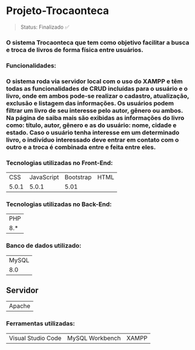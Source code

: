 # Projeto-Trocaonteca

> Status: Finalizado ✅

### O sistema Trocaonteca que tem como objetivo facilitar a busca e troca de livros de forma física entre usuários.

### Funcionalidades:

<h3>O sistema roda via servidor local com o uso do XAMPP e têm todas as funcionalidades de CRUD incluídas para o usuário e o livro, onde em ambos pode-se 
realizar o cadastro, atualização, exclusão e listagem das informações. Os usuários podem filtrar um livro de seu interesse pelo autor, gênero ou ambos. 
Na página de saiba mais são exibidas as informações do livro como: título, autor, gênero e as do usuário: nome, cidade e estado. Caso o usuário tenha 
interesse em um determinado livro, o indivíduo interessado deve entrar em contato com o outro e a troca é combinada entre e feita entre eles. </h3>
 
 ### Tecnologias utilizadas no Front-End:
 <table>
  <tr>
    <td>CSS</td>
    <td>JavaScript</td> 
    <td>Bootstrap</td>
    <td>HTML</td>
    </tr>
  <tr>
    <td>5.0.1</td>
    <td>5.0.1</td>
    <td>5.01</td>
    </tr>
  </table>
  
  ### Tecnologias utilizadas no Back-End:
 <table>
  <tr>
    <td>PHP</td>
    </tr>
  <tr>
    <td>8.*</td>
    </tr>
  </table>
  
  ### Banco de dados utilizado:
 <table>
  <tr>
    <td>MySQL</td>
    </tr>
  <tr>
    <td>8.0</td>
    </tr>
  </table>
  
  ## Servidor
  <table>
  <tr>
    <td>Apache</td>
    </tr>
  </table>
  
  ### Ferramentas utilizadas:
 <table>
  <tr>
    <td>Visual Studio Code</td>
    <td>MySQL Workbench</td>
    <td>XAMPP</td>
    </tr>
  </table>
  
 

